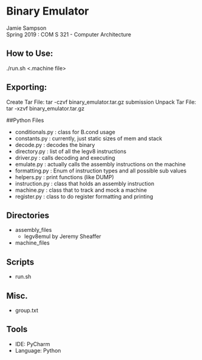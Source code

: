 # Binary Emulator
Jamie Sampson   
Spring 2019 : COM S 321 - Computer Architecture

## How to Use:
./run.sh <.machine file>

## Exporting:
Create Tar File: tar -czvf binary_emulator.tar.gz  submission
Unpack Tar File: tar -xzvf binary_emulator.tar.gz 

##Python Files
- conditionals.py : class for B.cond usage
- constants.py : currently, just static sizes of mem and stack
- decode.py : decodes the binary
- directory.py : list of all the legv8 instructions
- driver.py : calls decoding and executing
- emulate.py : actually calls the assembly instructions on the machine
- formatting.py : Enum of instruction types and all possible sub values
- helpers.py : print functions (like DUMP)
- instruction.py : class that holds an assembly instruction
- machine.py : class that to track and mock a machine
- register.py : class to do register formatting and printing

## Directories
- assembly_files  
    - legv8emul by Jeremy Sheaffer
- machine_files

## Scripts
- run.sh

## Misc.
- group.txt

## Tools
- IDE: PyCharm
- Language: Python


